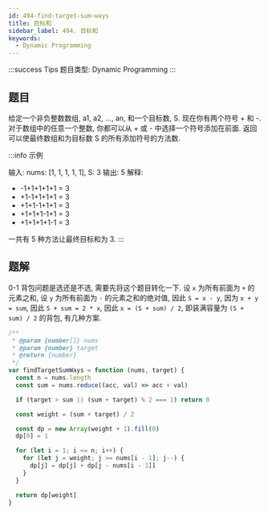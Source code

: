 ```yaml
---
id: 494-find-target-sum-ways
title: 目标和
sidebar_label: 494. 目标和
keywords:
  - Dynamic Programming
---
```


:::success Tips
题目类型: Dynamic Programming
:::

## 题目

给定一个非负整数数组, a1, a2, ..., an, 和一个目标数, S. 现在你有两个符号 + 和 -. 对于数组中的任意一个整数, 你都可以从 + 或 - 中选择一个符号添加在前面. 返回可以使最终数组和为目标数 S 的所有添加符号的方法数.

:::info 示例

输入: nums: [1, 1, 1, 1, 1], S: 3
输出: 5
解释:

- -1+1+1+1+1 = 3
- +1-1+1+1+1 = 3
- +1+1-1+1+1 = 3
- +1+1+1-1+1 = 3
- +1+1+1+1-1 = 3

一共有 5 种方法让最终目标和为 3.
:::

## 题解

0-1 背包问题是选还是不选, 需要先将这个题目转化一下. 设 `x` 为所有前面为 `+` 的元素之和, 设 `y` 为所有前面为 `-` 的元素之和的绝对值, 因此 `S = x - y`, 因为 `x + y = sum`, 因此 `S + sum = 2 * x`, 因此 `x = (S + sum) / 2`, 即装满容量为 `(S + sum) / 2` 的背包, 有几种方案.

```ts
/**
 * @param {number[]} nums
 * @param {number} target
 * @return {number}
 */
var findTargetSumWays = function (nums, target) {
  const n = nums.length
  const sum = nums.reduce((acc, val) => acc + val)

  if (target > sum || (sum + target) % 2 === 1) return 0

  const weight = (sum + target) / 2

  const dp = new Array(weight + 1).fill(0)
  dp[0] = 1

  for (let i = 1; i <= n; i++) {
    for (let j = weight; j >= nums[i - 1]; j--) {
      dp[j] = dp[j] + dp[j - nums[i - 1]]
    }
  }

  return dp[weight]
}
```
